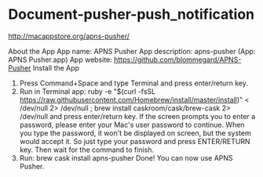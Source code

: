 # Document-pusher-push_notification
http://macappstore.org/apns-pusher/


About the App
App name: APNS Pusher
App description: apns-pusher (App: APNS Pusher.app)
App website: https://github.com/blommegard/APNS-Pusher
Install the App
1. Press Command+Space and type Terminal and press enter/return key.
2. Run in Terminal app:
ruby -e "$(curl -fsSL https://raw.githubusercontent.com/Homebrew/install/master/install)" < /dev/null 2> /dev/null ; brew install caskroom/cask/brew-cask 2> /dev/null
and press enter/return key.
If the screen prompts you to enter a password, please enter your Mac's user password to continue. When you type the password, it won't be displayed on screen, but the system would accept it. So just type your password and press ENTER/RETURN key. Then wait for the command to finish.
3. Run:
brew cask install apns-pusher
Done! You can now use APNS Pusher.
